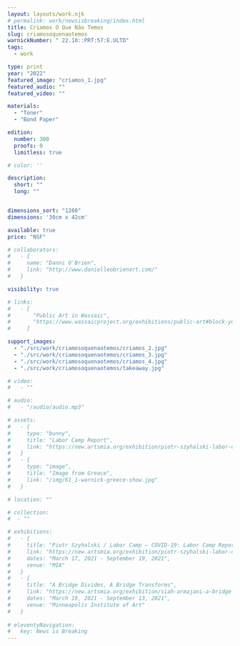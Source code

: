 ```yaml
---
layout: layouts/work.njk
# permalink: work/newsisbreaking/index.html
title: Criamos O Que Não Temos
slug: criamosoquenaotemos
warnickNumber: " 22.10::PRT:57:E.ULTD"
tags:
  - work

type: print
year: "2022"
featured_image: "criamos_1.jpg"
featured_audio: ""
featured_video: ""

materials: 
  - "Toner"
  - "Bond Paper"

edition: 
  number: 300
  proofs: 0
  limitless: true

# color: ''

description:
  short: ""
  long: ""


dimensions_sort: "1260"
dimensions: '30cm x 42cm'

available: true
price: "NSF"

# collaborators:
#   - {
#     name: "Danni O'Brien",
#     link: "http://www.danielleobrienart.com/"
#   }

visibility: true

# links:
#   - [
#       "Public Art in Wassaic",
#       "https://www.wassaicproject.org/exhibitions/public-art#block-yui_3_17_2_1_1635259463800_75918",
#     ]

support_images: 
  - "./src/work/criamosoquenaotemos/criamos_2.jpg"
  - "./src/work/criamosoquenaotemos/criamos_3.jpg"
  - "./src/work/criamosoquenaotemos/criamos_4.jpg"
  - "./src/work/criamosoquenaotemos/takeaway.jpg"

# video:
#   - ""

# audio:
#   - "/audio/audio.mp3"

# assets: 
#   - {
#     type: "bunny",
#     title: "Labor Camp Report",
#     link: "https://new.artsmia.org/exhibition/piotr-szyhalski-labor-camp-covid-19-labor-camp-report"
#   }
#   - {
#     type: "image",
#     title: "Image from Greace",
#     link: "/img/61_1-warnick-greece-show.jpg"
#   }

# location: ""

# collection:
#  - ""

# exhibitions:
#   - {
#     title: "Piotr Szyhalski / Labor Camp – COVID-19: Labor Camp Report",
#     link: "https://new.artsmia.org/exhibition/piotr-szyhalski-labor-camp-covid-19-labor-camp-report",
#     dates: "March 17, 2021 - September 19, 2021",
#     venue: "MIA"
#   }
#   - {
#     title: "A Bridge Divides, A Bridge Transforms",
#     link: "https://new.artsmia.org/exhibition/siah-armajani-a-bridge-divides-a-bridge-transforms",
#     dates: "March 19, 2021 - September 13, 2021",
#     venue: "Minneapolis Institute of Art"
#   }
  
# eleventyNavigation:
#   key: News is Breaking
---
```

